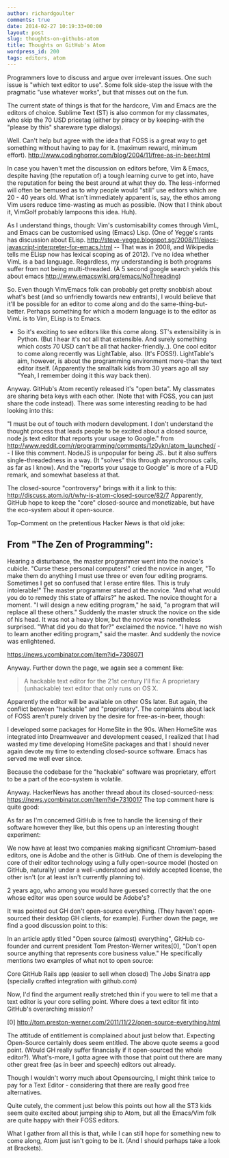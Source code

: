 ```yaml
---
author: richardgoulter
comments: true
date: 2014-02-27 10:19:33+00:00
layout: post
slug: thoughts-on-githubs-atom
title: Thoughts on GitHub's Atom
wordpress_id: 200
tags: editors, atom
---
```


Programmers love to discuss and argue over irrelevant issues. One such issue is "which text editor to use".
Some folk side-step the issue with the pragmatic "use whatever works", but that misses out on the fun.

The current state of things is that for the hardcore, Vim and Emacs are the editors of choice. Sublime Text (ST) is also common for my classmates, who skip the 70 USD pricetag (either by piracy or by keeping-with the "please by this" shareware type dialogs).

Well. Can't help but agree with the idea that FOSS is a great way to get something without having to pay for it. (maximum reward, minimum effort). http://www.codinghorror.com/blog/2004/11/free-as-in-beer.html

In case you haven't met the discussion on editors before, Vim & Emacs, despite having (the reputation of) a tough learning curve to get into, have the reputation for being the best around at what they do.
The less-informed will often be bemused as to why people would "still" use editors which are 20 - 40 years old. What isn't immediately apparent is, say, the ethos among Vim users reduce time-wasting as much as possible. (Now that I think about it, VimGolf probably lampoons this idea. Huh).

As I understand things, though: Vim's customisability comes through VimL, and Emacs can be customised using (Emacs) Lisp. (One of Yegge's rants has discussion about ELisp. http://steve-yegge.blogspot.sg/2008/11/ejacs-javascript-interpreter-for-emacs.html -- That was in 2008, and Wikipedia tells me ELisp now has lexical scoping as of 2012).
I've no idea whether VimL is a bad language.
Regardless, my understanding is both programs suffer from not being multi-threaded. (A 5 second google search yields this about emacs http://www.emacswiki.org/emacs/NoThreading)

So. Even though Vim/Emacs folk can probably get pretty snobbish about what's best (and so unfriendly towards new entrants), I would believe that it'll be possible for an editor to come along and do the same-thing-but-better.
Perhaps something for which a modern language is to the editor as VimL is to Vim, ELisp is to Emacs.

- So it's exciting to see editors like this come along.
ST's extensibility is in Python. (But I hear it's not all that extensible. And surely something which costs 70 USD can't be all that hacker-friendly..).
One cool editor to come along recently was LightTable, also. (It's FOSS!). LightTable's aim, however, is about the programming environment more-than the text editor itself. (Apparently the smalltalk kids from 30 years ago all say "Yeah, I remember doing it this way back then).

Anyway.
GitHub's Atom recently released it's "open beta". My classmates are sharing beta keys with each other. (Note that with FOSS, you can just share the code instead).
There was some interesting reading to be had looking into this:

"I must be out of touch with modern development. I don't understand the thought process that leads people to be excited about a closed source, node.js text editor that reports your usage to Google."
from http://www.reddit.com/r/programming/comments/1z0ykn/atom_launched/
-- I like this comment.
NodeJS is unpopular for being JS.. but it also suffers single-threadedness in a way. (It "solves" this through asynchronous calls, as far as I know).
And the "reports your usage to Google" is more of a FUD remark, and somewhat baseless at that.

The closed-source "controversy" brings with it a link to this:
http://discuss.atom.io/t/why-is-atom-closed-source/82/7
Apparently, GitHub hope to keep the "core" closed-source and monetizable, but have the eco-system about it open-source.

Top-Comment on the pretentious Hacker News is that old joke:


From "The Zen of Programming":
------
Hearing a disturbance, the master programmer went into the novice's cubicle.
"Curse these personal computers!" cried the novice in anger, "To make them do anything I must use three or even four editing programs. Sometimes I get so confused that I erase entire files. This is truly intolerable!"
The master programmer stared at the novice. "And what would you do to remedy this state of affairs?" he asked.
The novice thought for a moment. "I will design a new editing program," he said, "a program that will replace all these others."
Suddenly the master struck the novice on the side of his head. It was not a heavy blow, but the novice was nonetheless surprised. "What did you do that for?" exclaimed the novice.
"I have no wish to learn another editing program," said the master.
And suddenly the novice was enlightened.


https://news.ycombinator.com/item?id=7308071


Anyway. Further down the page, we again see a comment like:
> A hackable text editor for the 21st century
I'll fix: A proprietary (unhackable) text editor that only runs on OS X.


Apparently the editor will be available on other OSs later. But again, the conflict between "hackable" and "proprietary".
The complaints about lack of FOSS aren't purely driven by the desire for free-as-in-beer, though:


I developed some packages for HomeSite in the 90s. When HomeSite was integrated into Dreamweaver and development ceased, I realized that I had wasted my time developing HomeSite packages and that I should never again devote my time to extending closed-source software. Emacs has served me well ever since.


Because the codebase for the "hackable" software was proprietary, effort to be a part of the eco-system is volatile.

Anyway.
HackerNews has another thread about its closed-sourced-ness:
https://news.ycombinator.com/item?id=7310017
The top comment here is quite good:


As far as I'm concerned GitHub is free to handle the licensing of their software however they like, but this opens up an interesting thought experiment:




We now have at least two companies making significant Chromium-based editors, one is Adobe and the other is GitHub.
One of them is developing the core of their editor technology using a fully open-source model (hosted on GitHub, naturally) under a well-understood and widely accepted license, the other isn't (or at least isn't currently planning to).




2 years ago, who among you would have guessed correctly that the one whose editor was open source would be Adobe's?


It was pointed out GH don't open-source everything. (They haven't open-sourced their desktop GH clients, for example). Further down the page, we find a good discussion point to this:


In an article aptly titled "Open source (almost) everything", GitHub co-founder and current president Tom Preston-Werner writes[0], "Don't open source anything that represents core business value."
He specifically mentions two examples of what not to open source:




Core GitHub Rails app (easier to sell when closed)
The Jobs Sinatra app (specially crafted integration with github.com)




Now, I'd find the argument really stretched thin if you were to tell me that a text editor is your core selling point. Where does a text editor fit into GitHub's overarching mission?




[0] http://tom.preston-werner.com/2011/11/22/open-source-everything.html


The attitude of entitlement is complained about just below that.
Expecting Open-Source certainly does seem entitled.
The above quote seems a good point. (Would GH really suffer financially if it open-sourced the whole editor?).
What's-more, I gotta agree with those that point out there are many other great free (as in beer and speech) editors out already.


Though I wouldn't worry much about Opensourcing, I might think twice to pay for a Text Editor - considering that there are really good free alternatives.


Quite cutely, the comment just below this points out how all the ST3 kids seem quite excited about jumping ship to Atom, but all the Emacs/Vim folk are quite happy with their FOSS editors.



What I gather from all this is that, while I can still hope for something new to come along, Atom just isn't going to be it. (And I should perhaps take a look at Brackets).
